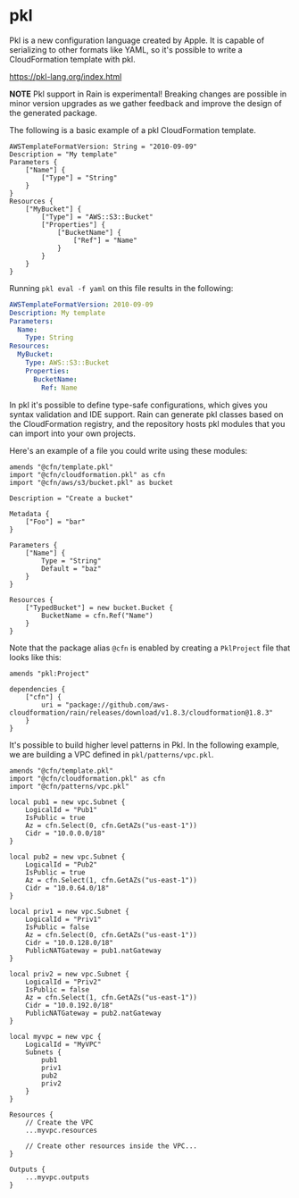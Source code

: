 # pkl

Pkl is a new configuration language created by Apple. It is capable of serializing to other formats like YAML, so it's possible to write a CloudFormation template with pkl.

https://pkl-lang.org/index.html

**NOTE** Pkl support in Rain is experimental! Breaking changes are possible in
minor version upgrades as we gather feedback and improve the design of the
generated package.

The following is a basic example of a pkl CloudFormation template.

```pkl
AWSTemplateFormatVersion: String = "2010-09-09"
Description = "My template"
Parameters {
    ["Name"] {
        ["Type"] = "String"
    }
}
Resources {
    ["MyBucket"] {
        ["Type"] = "AWS::S3::Bucket"
        ["Properties"] {
            ["BucketName"] {
                ["Ref"] = "Name"
            }
        }
    }
}
```

Running `pkl eval -f yaml` on this file results in the following:

```yaml
AWSTemplateFormatVersion: 2010-09-09
Description: My template
Parameters:
  Name:
    Type: String
Resources:
  MyBucket:
    Type: AWS::S3::Bucket
    Properties:
      BucketName:
        Ref: Name
```

In pkl it's possible to define type-safe configurations, which gives you syntax
validation and IDE support. Rain can generate pkl classes based on the
CloudFormation registry, and the repository hosts pkl modules that you can
import into your own projects.

Here's an example of a file you could write using these modules:

```pkl
amends "@cfn/template.pkl"
import "@cfn/cloudformation.pkl" as cfn
import "@cfn/aws/s3/bucket.pkl" as bucket

Description = "Create a bucket"

Metadata { 
    ["Foo"] = "bar"
}

Parameters {
    ["Name"] {
        Type = "String"
        Default = "baz"
    }
}

Resources {
    ["TypedBucket"] = new bucket.Bucket {
        BucketName = cfn.Ref("Name")
    }
}
```

Note that the package alias `@cfn` is enabled by creating a `PklProject` file that looks like this:

```pkl
amends "pkl:Project"

dependencies {
    ["cfn"] {
        uri = "package://github.com/aws-cloudformation/rain/releases/download/v1.8.3/cloudformation@1.8.3"
    }
}
```

It's possible to build higher level patterns in Pkl. In the following example, we are building a VPC defined in `pkl/patterns/vpc.pkl`.

```pkl
amends "@cfn/template.pkl"
import "@cfn/cloudformation.pkl" as cfn
import "@cfn/patterns/vpc.pkl"

local pub1 = new vpc.Subnet {
    LogicalId = "Pub1"
    IsPublic = true
    Az = cfn.Select(0, cfn.GetAZs("us-east-1")) 
    Cidr = "10.0.0.0/18"
}

local pub2 = new vpc.Subnet {
    LogicalId = "Pub2"
    IsPublic = true
    Az = cfn.Select(1, cfn.GetAZs("us-east-1")) 
    Cidr = "10.0.64.0/18"
}

local priv1 = new vpc.Subnet {
    LogicalId = "Priv1"
    IsPublic = false
    Az = cfn.Select(0, cfn.GetAZs("us-east-1")) 
    Cidr = "10.0.128.0/18"
    PublicNATGateway = pub1.natGateway
}

local priv2 = new vpc.Subnet {
    LogicalId = "Priv2"
    IsPublic = false
    Az = cfn.Select(1, cfn.GetAZs("us-east-1")) 
    Cidr = "10.0.192.0/18"
    PublicNATGateway = pub2.natGateway
}

local myvpc = new vpc {
    LogicalId = "MyVPC"
    Subnets {
        pub1
        priv1
        pub2
        priv2
    }
}

Resources {
    // Create the VPC
    ...myvpc.resources

    // Create other resources inside the VPC...
}

Outputs {
    ...myvpc.outputs
}

```

